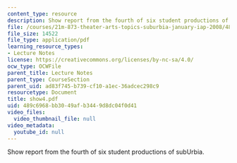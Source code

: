 ```yaml
---
content_type: resource
description: Show report from the fourth of six student productions of subUrbia.
file: /courses/21m-873-theater-arts-topics-suburbia-january-iap-2008/489c6968bb3049afb3449d8dc04f0d41_show4.pdf
file_size: 14522
file_type: application/pdf
learning_resource_types:
- Lecture Notes
license: https://creativecommons.org/licenses/by-nc-sa/4.0/
ocw_type: OCWFile
parent_title: Lecture Notes
parent_type: CourseSection
parent_uid: ad83f745-b739-cf10-a1ec-36adcec298c9
resourcetype: Document
title: show4.pdf
uid: 489c6968-bb30-49af-b344-9d8dc04f0d41
video_files:
  video_thumbnail_file: null
video_metadata:
  youtube_id: null
---
```

Show report from the fourth of six student productions of subUrbia.